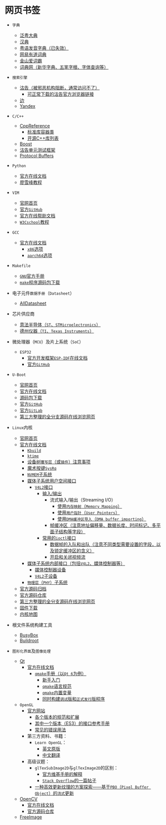 <meta http-equiv="Content-Type" content="text/html; charset=utf-8" />
<base target="_blank" />

# 网页书签

* `字典`
    * [泛粤大典](https://www.jyutdict.org/)
    * [汉典](https://www.zdic.net/)
    * [粤语发音字典（已失效）](http://www.yueyv.com/)
    * [网易有道词典](https://dict.youdao.com/)
    * [金山爱词霸](https://www.iciba.com/)
    * [词典网（新华字典、五笔字根、字体查询等）](https://www.cidianwang.com/zd/)

* `搜索引擎`
    * [沽告（被邪恶机构阻断，通常访问不了）](https://www.google.com/)
        * [可正常下载的沽告官方浏览器链接](https://www.google.cn/chrome/?standalone=1)
    * [边](https://bing.com/?ensearch=1)
    * [Yandex](https://yandex.com/)

* `C/C++`
    * [CppReference](https://www.cppreference.com/)
        * [标准库容器类](https://en.cppreference.com/w/cpp/container)
        * [开源C++库列表](https://zh.cppreference.com/w/cpp/links/libs)
    * [Boost](https://www.boost.org/)
    * [沽告单元测试框架](https://github.com/google/googletest)
    * [Protocol Buffers](https://github.com/google/protobuf.git)

* `Python`
    * [官方在线文档](https://docs.python.org/)
    * [廖雪峰教程](https://www.liaoxuefeng.com/wiki/1016959663602400)

* `VIM`
    * [官网首页](https://www.vim.org/)
    * [官方`GitHub`](https://github.com/vim/vim)
    * [官方在线帮助文档](https://vimhelp.org/)
    * [`W3Cschool`教程](https://www.w3cschool.cn/vim/)

* `GCC`
    * [官方在线文档](https://gcc.gnu.org/onlinedocs/gcc/)
        * [`x86`选项](https://gcc.gnu.org/onlinedocs/gcc/x86-Options.html)
        * [`aarch64`选项](https://gcc.gnu.org/onlinedocs/gcc/AArch64-Options.html)

* `Makefile`
    * [`GNU`官方手册](https://www.gnu.org/software/make/manual/)
    * [`make`程序源码包下载](https://ftp.gnu.org/gnu/make/)

* 电子元件`数据手册`（`Datasheet`）
    * [AllDatasheet](https://www.alldatasheet.com/)

* 芯片供应商
    * [意法半导体（`ST`、`STMicroelectronics`）](https://www.st.com/)
    * [德州仪器（`TI`、`Texas Instruments`）](https://www.ti.com/)

* 微处理器（`MCU`）及片上系统（`SoC`）
    * `ESP32`
        * [官方开发框架`ESP-IDF`在线文档](https://docs.espressif.com/projects/esp-idf/zh_CN/latest/esp32/index.html)
        * [官方`GitHub`](https://github.com/espressif/esp-idf)

* `U-Boot`
    * [官网首页](https://www.denx.de/project/u-boot/)
    * [官方在线文档](https://docs.u-boot.org/en/latest/)
    * [源码包下载](https://ftp.denx.de/pub/u-boot/)
    * [官方`GitHub`](https://github.com/u-boot/u-boot)
    * [官方`GitLab`](https://source.denx.de/u-boot)
    * [第三方整理的全分支源码在线浏览网页](https://elixir.bootlin.com/u-boot/latest/source)

* `Linux`内核
    * [官网首页](https://www.kernel.org/)
    * [官方在线文档](https://www.kernel.org/doc/html/latest/)
        * [`Kbuild`](https://www.kernel.org/doc/html/latest/kbuild/kbuild.html)
        * [`ktime`](https://www.kernel.org/doc/html/latest/core-api/timekeeping.html)
        * [设备树`覆写层`（或`插件`）注意事项](https://www.kernel.org/doc/html/latest/devicetree/overlay-notes.html)
        * [魔术按键`SysRq`](https://www.kernel.org/doc/html/latest/admin-guide/sysrq.html)
        * [`NVMEM`子系统](https://www.kernel.org/doc/html/latest/driver-api/nvmem.html)
        * [媒体子系统用户空间接口](https://www.kernel.org/doc/html/latest/userspace-api/media/index.html)
            * [`V4L2`接口](https://www.kernel.org/doc/html/latest/userspace-api/media/v4l/v4l2.html)
                * [输入/输出](https://www.kernel.org/doc/html/latest/userspace-api/media/v4l/io.html)
                    * 流式输入/输出（Streaming I/O）
                        * [使用`内存映射`（`Memory Mapping`）](https://www.kernel.org/doc/html/latest/userspace-api/media/v4l/mmap.html)
                        * [使用`用户指针`（`User Pointers`）](https://www.kernel.org/doc/html/latest/userspace-api/media/v4l/userp.html)
                        * [使用`DMA缓冲区导入`（`DMA buffer importing`）](https://www.kernel.org/doc/html/latest/userspace-api/media/v4l/dmabuf.html)
                    * [帧缓冲区（注意地址偏移量、数据长度、时间标记、多平面子结构等字段）](https://www.kernel.org/doc/html/latest/userspace-api/media/v4l/buffer.html)
                * [常用的`ioctl`接口](https://www.kernel.org/doc/html/latest/userspace-api/media/v4l/user-func.html)
                    * [数据帧的入队和出队（注意不同类型需要设置的字段，以及锁定缓冲区的含义）](https://www.kernel.org/doc/html/latest/userspace-api/media/v4l/vidioc-qbuf.html)
                    * [开启和关闭视频流](https://www.kernel.org/doc/html/latest/userspace-api/media/v4l/vidioc-streamon.html)
        * [媒体子系统内部接口（包括`V4L2`、媒体控制器等）](https://www.kernel.org/doc/html/latest/driver-api/media/index.html)
            * [媒体控制器设备](https://www.kernel.org/doc/html/latest/driver-api/media/mc-core.html)
            * [`V4L2`子设备](https://www.kernel.org/doc/html/latest/driver-api/media/v4l2-subdev.html)
        * [`物理层`（`PHY`）子系统](https://www.kernel.org/doc/html/latest/driver-api/phy/phy.html)
    * [官方源码归档](https://mirrors.kernel.org/pub/linux/kernel/)
    * [官方源码仓库](https://github.com/torvalds/linux)
    * [第三方整理的全分支源码在线浏览网页](https://elixir.bootlin.com/linux/latest/source)
    * [固件下载](https://git.kernel.org/pub/scm/linux/kernel/git/firmware/linux-firmware.git/plain)
    * [内核地图](https://makelinux.github.io/kernel/map/)

* 根文件系统构建工具
    * [BusyBox](https://busybox.net)
    * [Buildroot](https://buildroot.org/)

* `图形化界面`及`图像处理`
    * [Qt](https://www.qt.io/)
        * [官方在线文档](https://doc.qt.io/)
            * [`qmake`手册（以`Qt 6`为例）](https://doc.qt.io/qt-6/qmake-manual.html)
                * [新手入门](https://doc.qt.io/qt-6/qmake-tutorial.html)
                * [`qmake`语言规范](https://doc.qt.io/qt-6/qmake-language.html)
                * [`qmake`内置变量](https://doc.qt.io/qt-6/qmake-variable-reference.html)
                * [同时构建`调试`版和`正式发行`版程序](https://doc.qt.io/qt-6/qmake-common-projects.html#building-and-installing-in-debug-and-release-modes)
    * `OpenGL`
        * [官方网站](https://www.opengl.org/)
            * [各个版本的规范和扩展](https://www.opengl.org/registry/)
            * [其中一个版本（ES3）的接口参考手册](https://registry.khronos.org/OpenGL-Refpages/es3/html/)
            * [常见的错误用法](https://www.khronos.org/opengl/wiki/Common_Mistakes)
        * 第三方资料、书籍：
            * `Learn OpenGL`：
                * [英文原版](https://learnopengl.com/)
                * [中文翻译](https://learnopengl-cn.github.io/)
        * 高级议题：
            * `glTexSubImage2D`与`glTexImage2D`的区别：
                * [官方维基手册的解释](http://www.opengl.org/wiki/Common_Mistakes#Updating_a_texture)
                * [`Stack Overflow`的一篇帖子](https://stackoverflow.com/questions/2405734/difference-between-gltexsubimage-and-glteximage-function-in-opengl)
            * [一种高效更新纹理的方案探索——基于`PBO`（`Pixel Buffer Object`）的`流式`更新](https://www.songho.ca/opengl/gl_pbo.html)
    * [OpenCV](https://opencv.org/)
        * [官方在线文档](https://docs.opencv.org/)
        * [官方源码仓库](https://github.com/opencv/opencv)
    * [FreeImage](https://freeimage.sourceforge.io/)

